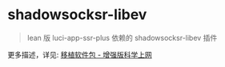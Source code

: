 # shadowsocksr-libev

> lean 版 luci-app-ssr-plus 依赖的 shadowsocksr-libev 插件

更多描述，详见: [移植软件包 - 增强版科学上网](https://stuarthua.github.io/oh-my-openwrt/mybook/packages/use-package-shadowsocks-plus.html)